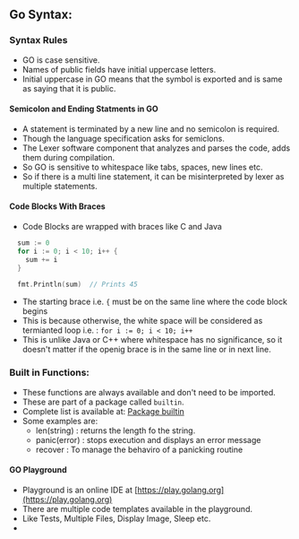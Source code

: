 ## Go Syntax:

### Syntax Rules
- GO is case sensitive.
- Names of public fields have initial uppercase letters.
- Initial uppercase in GO means that the symbol is exported and is same as saying that it is public.

#### Semicolon and Ending Statments in GO
- A statement is terminated by a new line and no semicolon is required.
- Though the language specification asks for semiclons.
- The Lexer software component that analyzes and parses the code, adds them during compilation.
- So GO is sensitive to whitespace like tabs, spaces, new lines etc.
- So if there is a multi line statement, it can be misinterpreted by lexer as multiple statements.

#### Code Blocks With Braces
- Code Blocks are wrapped with braces like C and Java

```go
  sum := 0
  for i := 0; i < 10; i++ {
    sum += i
  }
  
  fmt.Println(sum)  // Prints 45
```

- The starting brace i.e. `{` must be on the same line where the code block begins
- This is because otherwise, the white space will be considered as termianted loop i.e. : `for i := 0; i < 10; i++`
- This is unlike Java or C++ where whitespace has no significance, so it doesn't matter if the openig brace is in the same line or in next line.

### Built in Functions:
- These functions are always available and don't need to be imported.
- These are part of a package called `builtin`.
- Complete list is available at: [Package builtin](https://pkg.go.dev/builtin)
- Some examples are:
  - len(string) : returns the length fo the string.
  - panic(error) : stops execution and displays an error message 
  - recover : To manage the behaviro of a panicking routine

#### GO Playground

- Playground is an online IDE at [https://play.golang.org](https://play.golang.org)
- There are multiple code templates available in the playground.
- Like Tests, Multiple Files,   Display Image, Sleep etc.
- 
